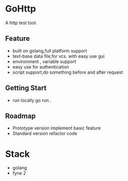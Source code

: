 # GoHttp

A http test tool.

## Feature
- built on golang,full platform support
- text-base data file,for vcs. with easy use gui
- environment , variable support
- easy use for authentication
- script support,do something before and after request

## Getting Start

- run locally
go run .


## Roadmap

- Prototype version
implement basic feature
- Standard version
refactor code


# Stack

- golang
- fyne 2